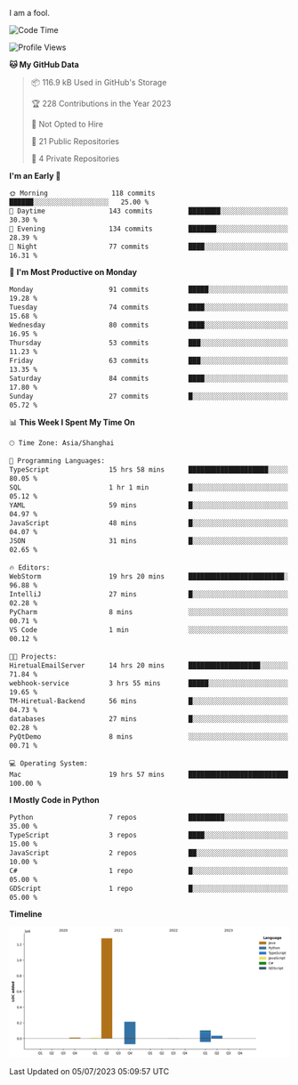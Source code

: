 I am a fool.

<!--START_SECTION:waka-->
![Code Time](http://img.shields.io/badge/Code%20Time-520%20hrs%2044%20mins-blue)

![Profile Views](http://img.shields.io/badge/Profile%20Views-3-blue)

**🐱 My GitHub Data** 

> 📦 116.9 kB Used in GitHub's Storage 
 > 
> 🏆 228 Contributions in the Year 2023
 > 
> 🚫 Not Opted to Hire
 > 
> 📜 21 Public Repositories 
 > 
> 🔑 4 Private Repositories 
 > 
**I'm an Early 🐤** 

```text
🌞 Morning                118 commits         ██████░░░░░░░░░░░░░░░░░░░   25.00 % 
🌆 Daytime                143 commits         ████████░░░░░░░░░░░░░░░░░   30.30 % 
🌃 Evening                134 commits         ███████░░░░░░░░░░░░░░░░░░   28.39 % 
🌙 Night                  77 commits          ████░░░░░░░░░░░░░░░░░░░░░   16.31 % 
```
📅 **I'm Most Productive on Monday** 

```text
Monday                   91 commits          █████░░░░░░░░░░░░░░░░░░░░   19.28 % 
Tuesday                  74 commits          ████░░░░░░░░░░░░░░░░░░░░░   15.68 % 
Wednesday                80 commits          ████░░░░░░░░░░░░░░░░░░░░░   16.95 % 
Thursday                 53 commits          ███░░░░░░░░░░░░░░░░░░░░░░   11.23 % 
Friday                   63 commits          ███░░░░░░░░░░░░░░░░░░░░░░   13.35 % 
Saturday                 84 commits          ████░░░░░░░░░░░░░░░░░░░░░   17.80 % 
Sunday                   27 commits          █░░░░░░░░░░░░░░░░░░░░░░░░   05.72 % 
```


📊 **This Week I Spent My Time On** 

```text
🕑︎ Time Zone: Asia/Shanghai

💬 Programming Languages: 
TypeScript               15 hrs 58 mins      ████████████████████░░░░░   80.05 % 
SQL                      1 hr 1 min          █░░░░░░░░░░░░░░░░░░░░░░░░   05.12 % 
YAML                     59 mins             █░░░░░░░░░░░░░░░░░░░░░░░░   04.97 % 
JavaScript               48 mins             █░░░░░░░░░░░░░░░░░░░░░░░░   04.07 % 
JSON                     31 mins             █░░░░░░░░░░░░░░░░░░░░░░░░   02.65 % 

🔥 Editors: 
WebStorm                 19 hrs 20 mins      ████████████████████████░   96.88 % 
IntelliJ                 27 mins             █░░░░░░░░░░░░░░░░░░░░░░░░   02.28 % 
PyCharm                  8 mins              ░░░░░░░░░░░░░░░░░░░░░░░░░   00.71 % 
VS Code                  1 min               ░░░░░░░░░░░░░░░░░░░░░░░░░   00.12 % 

🐱‍💻 Projects: 
HiretualEmailServer      14 hrs 20 mins      ██████████████████░░░░░░░   71.84 % 
webhook-service          3 hrs 55 mins       █████░░░░░░░░░░░░░░░░░░░░   19.65 % 
TM-Hiretual-Backend      56 mins             █░░░░░░░░░░░░░░░░░░░░░░░░   04.73 % 
databases                27 mins             █░░░░░░░░░░░░░░░░░░░░░░░░   02.28 % 
PyQtDemo                 8 mins              ░░░░░░░░░░░░░░░░░░░░░░░░░   00.71 % 

💻 Operating System: 
Mac                      19 hrs 57 mins      █████████████████████████   100.00 % 
```

**I Mostly Code in Python** 

```text
Python                   7 repos             █████████░░░░░░░░░░░░░░░░   35.00 % 
TypeScript               3 repos             ████░░░░░░░░░░░░░░░░░░░░░   15.00 % 
JavaScript               2 repos             ██░░░░░░░░░░░░░░░░░░░░░░░   10.00 % 
C#                       1 repo              █░░░░░░░░░░░░░░░░░░░░░░░░   05.00 % 
GDScript                 1 repo              █░░░░░░░░░░░░░░░░░░░░░░░░   05.00 % 
```



**Timeline**

![Lines of Code chart](https://raw.githubusercontent.com/VeejaLiu/VeejaLiu/master/assets/bar_graph.png)


 Last Updated on 05/07/2023 05:09:57 UTC
<!--END_SECTION:waka-->
